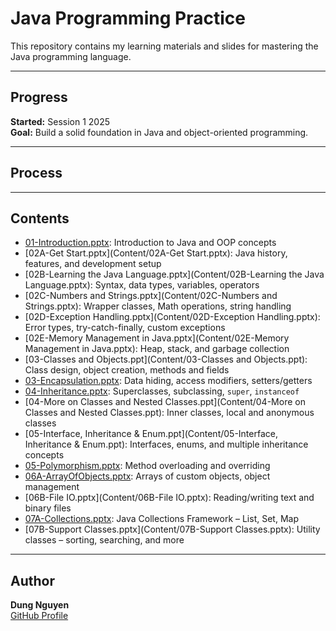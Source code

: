 # Java Programming Practice

This repository contains my learning materials and slides for mastering the Java programming language.

---

## Progress

**Started:** Session 1 2025  
**Goal:** Build a solid foundation in Java and object-oriented programming.

---
## Process


---
## Contents

- [01-Introduction.pptx](Content/01-Introduction.pptx): Introduction to Java and OOP concepts  
- [02A-Get Start.pptx](Content/02A-Get Start.pptx): Java history, features, and development setup  
- [02B-Learning the Java Language.pptx](Content/02B-Learning the Java Language.pptx): Syntax, data types, variables, operators  
- [02C-Numbers and Strings.pptx](Content/02C-Numbers and Strings.pptx): Wrapper classes, Math operations, string handling  
- [02D-Exception Handling.pptx](Content/02D-Exception Handling.pptx): Error types, try-catch-finally, custom exceptions  
- [02E-Memory Management in Java.pptx](Content/02E-Memory Management in Java.pptx): Heap, stack, and garbage collection  
- [03-Classes and Objects.ppt](Content/03-Classes and Objects.ppt): Class design, object creation, methods and fields  
- [03-Encapsulation.pptx](Content/03-Encapsulation.pptx): Data hiding, access modifiers, setters/getters  
- [04-Inheritance.pptx](Content/04-Inheritance.pptx): Superclasses, subclassing, `super`, `instanceof`  
- [04-More on Classes and Nested Classes.ppt](Content/04-More on Classes and Nested Classes.ppt): Inner classes, local and anonymous classes  
- [05-Interface, Inheritance & Enum.ppt](Content/05-Interface, Inheritance & Enum.ppt): Interfaces, enums, and multiple inheritance concepts  
- [05-Polymorphism.pptx](Content/05-Polymorphism.pptx): Method overloading and overriding  
- [06A-ArrayOfObjects.pptx](Content/06A-ArrayOfObjects.pptx): Arrays of custom objects, object management  
- [06B-File IO.pptx](Content/06B-File IO.pptx): Reading/writing text and binary files  
- [07A-Collections.pptx](Content/07A-Collections.pptx): Java Collections Framework – List, Set, Map  
- [07B-Support Classes.pptx](Content/07B-Support Classes.pptx): Utility classes – sorting, searching, and more

---

## Author

**Dung Nguyen**  
[GitHub Profile](https://github.com/your-username)
